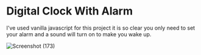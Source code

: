 # Digital Clock With Alarm

I've used vanilla javascript for this project it is so clear you only need to set your alarm and a sound will turn on to make you wake up.


![Screenshot (173)](https://user-images.githubusercontent.com/122277647/219880067-cc297007-6caf-4829-871d-4b93a2442dcf.png)
